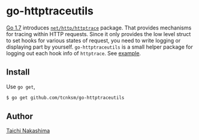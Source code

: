 # go-httptraceutils

[Go 1.7](https://tip.golang.org/doc/go1.7) introduces [`net/http/httptrace`](https://tip.golang.org/pkg/net/http/httptrace/) package. That provides mechanisms for tracing within HTTP requests. Since it only provides the low level struct to set hooks for various states of request, you need to write logging or displaying part by yourself. `go-httptraceutils` is a small helper package for logging out each hook info of `httptrace`. See [example](/_example). 

## Install 

Use `go get`,

```bash
$ go get github.com/tcnksm/go-httptraceutils
```

## Author

[Taichi Nakashima](https://github.com/tcnksm)
